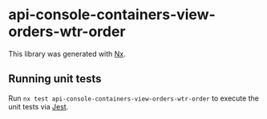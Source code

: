 # api-console-containers-view-orders-wtr-order

This library was generated with [Nx](https://nx.dev).

## Running unit tests

Run `nx test api-console-containers-view-orders-wtr-order` to execute the unit tests via [Jest](https://jestjs.io).
